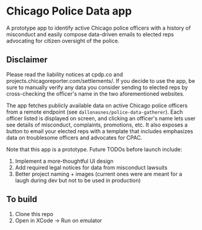 # Chicago Police Data app

A prototype app to identify active Chicago police officers with a history of misconduct and easily compose data-driven emails to elected reps advocating for citizen oversight of the police.

## Disclaimer
Please read the liability notices at cpdp.co and projects.chicagoreporter.com/settlements/. If you decide to use the app, be sure to manually verify any data you consider sending to elected reps by cross-checking the officer's name in the two aforementioned websites. 

The app fetches publicly available data on active Chicago police officers from a remote endpoint (see `dallonasnes/police-data-gatherer`). Each officer listed is displayed on screen, and clicking an officer's name lets user see details of misconduct, complaints, promotions, etc. It also exposes a button to email your elected reps with a template that includes emphasizes data on troublesome officers and advocates for CPAC.

Note that this app is a prototype. Future TODOs before launch include:
1. Implement a more-thoughtful UI design
1. Add required legal notices for data from misconduct lawsuits
1. Better project naming + images (current ones were are meant for a laugh during dev but not to be used in production)


## To build
1. Clone this repo
1. Open in XCode -> Run on emulator
